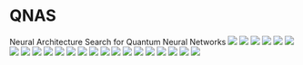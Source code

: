 # QNAS
Neural Architecture Search for Quantum Neural Networks
<img src = 'https://github.com/hahajjjun/QNAS/blob/master/res/QNAS_FINAL-01.jpg'></img>
<img src = 'https://github.com/hahajjjun/QNAS/blob/master/res/QNAS_FINAL-02.jpg'></img>
<img src = 'https://github.com/hahajjjun/QNAS/blob/master/res/QNAS_FINAL-03.jpg'></img>
<img src = 'https://github.com/hahajjjun/QNAS/blob/master/res/QNAS_FINAL-04.jpg'></img>
<img src = 'https://github.com/hahajjjun/QNAS/blob/master/res/QNAS_FINAL-05.jpg'></img>
<img src = 'https://github.com/hahajjjun/QNAS/blob/master/res/QNAS_FINAL-06.jpg'></img>
<img src = 'https://github.com/hahajjjun/QNAS/blob/master/res/QNAS_FINAL-07.jpg'></img>
<img src = 'https://github.com/hahajjjun/QNAS/blob/master/res/QNAS_FINAL-08.jpg'></img>
<img src = 'https://github.com/hahajjjun/QNAS/blob/master/res/QNAS_FINAL-09.jpg'></img>
<img src = 'https://github.com/hahajjjun/QNAS/blob/master/res/QNAS_FINAL-10.jpg'></img>
<img src = 'https://github.com/hahajjjun/QNAS/blob/master/res/QNAS_FINAL-11.jpg'></img>
<img src = 'https://github.com/hahajjjun/QNAS/blob/master/res/QNAS_FINAL-12.jpg'></img>
<img src = 'https://github.com/hahajjjun/QNAS/blob/master/res/QNAS_FINAL-13.jpg'></img>
<img src = 'https://github.com/hahajjjun/QNAS/blob/master/res/QNAS_FINAL-14.jpg'></img>
<img src = 'https://github.com/hahajjjun/QNAS/blob/master/res/QNAS_FINAL-15.jpg'></img>
<img src = 'https://github.com/hahajjjun/QNAS/blob/master/res/QNAS_FINAL-16.jpg'></img>
<img src = 'https://github.com/hahajjjun/QNAS/blob/master/res/QNAS_FINAL-17.jpg'></img>
<img src = 'https://github.com/hahajjjun/QNAS/blob/master/res/QNAS_FINAL-18.jpg'></img>
<img src = 'https://github.com/hahajjjun/QNAS/blob/master/res/QNAS_FINAL-19.jpg'></img>
<img src = 'https://github.com/hahajjjun/QNAS/blob/master/res/QNAS_FINAL-20.jpg'></img>
<img src = 'https://github.com/hahajjjun/QNAS/blob/master/res/QNAS_FINAL-21.jpg'></img>
<img src = 'https://github.com/hahajjjun/QNAS/blob/master/res/QNAS_FINAL-22.jpg'></img>
<img src = 'https://github.com/hahajjjun/QNAS/blob/master/res/QNAS_FINAL-23.jpg'></img>
